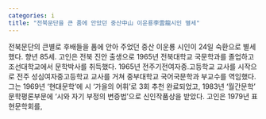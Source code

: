 ```yaml
---
categories: i
title: "전북문단을 큰 품에 안았던 중산中山 이운룡李雲龍시인 별세"
---
```

전북문단의 큰별로 후배들을 품에 안아 주었던 중산 이운룡 시인이 24일 숙환으로 별세했다. 향년 85세. 고인은 전북 진안 출생으로 1965년 전북대학교 국문학과를 졸업하고 조선대학교에서 문학박사를 취득했다. 1965년 전주기전여자중.고등학교 교사를 시작으로 전주 성심여자중고등학교 교사를 거쳐 중부대학교 국어국문학과 부교수를 역임했다. 그는 1969년 ‘현대문학’에 시 ‘가을의 어휘’로 3회 추천 완료되었고, 1983년 ‘월간문학’ 문학평론부문에 ‘시와 자기 부정의 변증법’으로 신인작품상을 받았다. 고인은 1979년 표현문학회를,